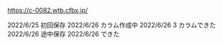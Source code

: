 https://c-0082.wtb.cfbx.jp/

2022/6/25 初回保存
2022/6/26 カラム作成中
2022/6/26 3 カラムできた
2022/6/26 途中保存
2022/6/26 できた
